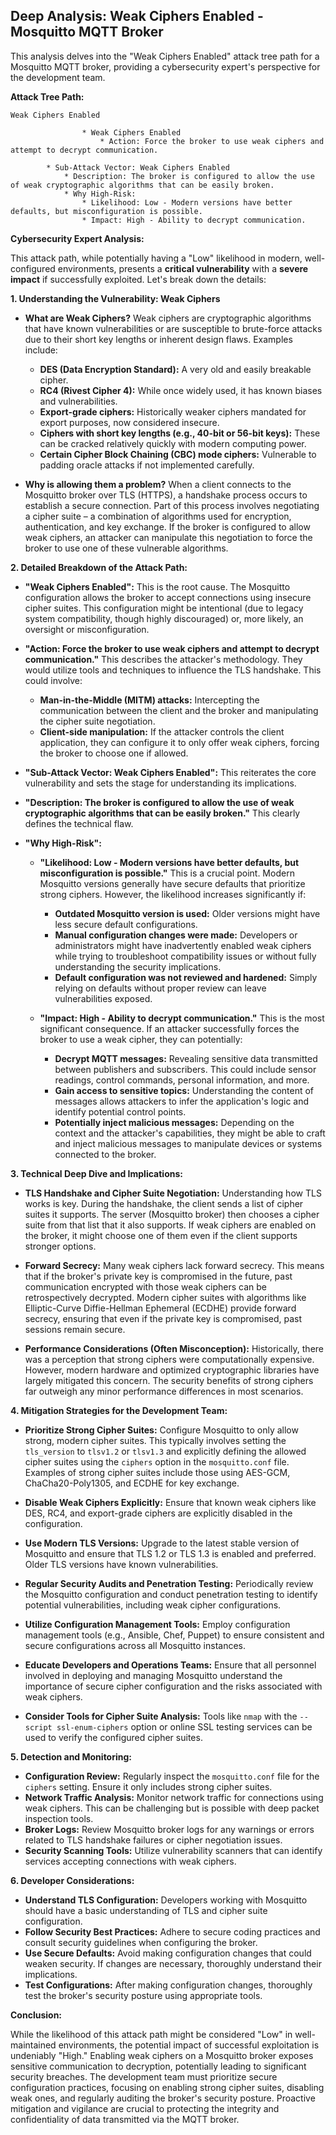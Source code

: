 ## Deep Analysis: Weak Ciphers Enabled - Mosquitto MQTT Broker

This analysis delves into the "Weak Ciphers Enabled" attack tree path for a Mosquitto MQTT broker, providing a cybersecurity expert's perspective for the development team.

**Attack Tree Path:**

```
Weak Ciphers Enabled

                * Weak Ciphers Enabled
                    * Action: Force the broker to use weak ciphers and attempt to decrypt communication.

        * Sub-Attack Vector: Weak Ciphers Enabled
            * Description: The broker is configured to allow the use of weak cryptographic algorithms that can be easily broken.
            * Why High-Risk:
                * Likelihood: Low - Modern versions have better defaults, but misconfiguration is possible.
                * Impact: High - Ability to decrypt communication.
```

**Cybersecurity Expert Analysis:**

This attack path, while potentially having a "Low" likelihood in modern, well-configured environments, presents a **critical vulnerability** with a **severe impact** if successfully exploited. Let's break down the details:

**1. Understanding the Vulnerability: Weak Ciphers**

* **What are Weak Ciphers?**  Weak ciphers are cryptographic algorithms that have known vulnerabilities or are susceptible to brute-force attacks due to their short key lengths or inherent design flaws. Examples include:
    * **DES (Data Encryption Standard):**  A very old and easily breakable cipher.
    * **RC4 (Rivest Cipher 4):**  While once widely used, it has known biases and vulnerabilities.
    * **Export-grade ciphers:**  Historically weaker ciphers mandated for export purposes, now considered insecure.
    * **Ciphers with short key lengths (e.g., 40-bit or 56-bit keys):**  These can be cracked relatively quickly with modern computing power.
    * **Certain Cipher Block Chaining (CBC) mode ciphers:**  Vulnerable to padding oracle attacks if not implemented carefully.

* **Why is allowing them a problem?**  When a client connects to the Mosquitto broker over TLS (HTTPS), a handshake process occurs to establish a secure connection. Part of this process involves negotiating a cipher suite – a combination of algorithms used for encryption, authentication, and key exchange. If the broker is configured to allow weak ciphers, an attacker can manipulate this negotiation to force the broker to use one of these vulnerable algorithms.

**2. Detailed Breakdown of the Attack Path:**

* **"Weak Ciphers Enabled":** This is the root cause. The Mosquitto configuration allows the broker to accept connections using insecure cipher suites. This configuration might be intentional (due to legacy system compatibility, though highly discouraged) or, more likely, an oversight or misconfiguration.

* **"Action: Force the broker to use weak ciphers and attempt to decrypt communication."**  This describes the attacker's methodology. They would utilize tools and techniques to influence the TLS handshake. This could involve:
    * **Man-in-the-Middle (MITM) attacks:** Intercepting the communication between the client and the broker and manipulating the cipher suite negotiation.
    * **Client-side manipulation:** If the attacker controls the client application, they can configure it to only offer weak ciphers, forcing the broker to choose one if allowed.

* **"Sub-Attack Vector: Weak Ciphers Enabled":**  This reiterates the core vulnerability and sets the stage for understanding its implications.

* **"Description: The broker is configured to allow the use of weak cryptographic algorithms that can be easily broken."** This clearly defines the technical flaw.

* **"Why High-Risk":**

    * **"Likelihood: Low - Modern versions have better defaults, but misconfiguration is possible."** This is a crucial point. Modern Mosquitto versions generally have secure defaults that prioritize strong ciphers. However, the likelihood increases significantly if:
        * **Outdated Mosquitto version is used:** Older versions might have less secure default configurations.
        * **Manual configuration changes were made:**  Developers or administrators might have inadvertently enabled weak ciphers while trying to troubleshoot compatibility issues or without fully understanding the security implications.
        * **Default configuration was not reviewed and hardened:**  Simply relying on defaults without proper review can leave vulnerabilities exposed.

    * **"Impact: High - Ability to decrypt communication."** This is the most significant consequence. If an attacker successfully forces the broker to use a weak cipher, they can potentially:
        * **Decrypt MQTT messages:**  Revealing sensitive data transmitted between publishers and subscribers. This could include sensor readings, control commands, personal information, and more.
        * **Gain access to sensitive topics:**  Understanding the content of messages allows attackers to infer the application's logic and identify potential control points.
        * **Potentially inject malicious messages:**  Depending on the context and the attacker's capabilities, they might be able to craft and inject malicious messages to manipulate devices or systems connected to the broker.

**3. Technical Deep Dive and Implications:**

* **TLS Handshake and Cipher Suite Negotiation:** Understanding how TLS works is key. During the handshake, the client sends a list of cipher suites it supports. The server (Mosquitto broker) then chooses a cipher suite from that list that it also supports. If weak ciphers are enabled on the broker, it might choose one of them even if the client supports stronger options.

* **Forward Secrecy:**  Many weak ciphers lack forward secrecy. This means that if the broker's private key is compromised in the future, past communication encrypted with those weak ciphers can be retrospectively decrypted. Modern cipher suites with algorithms like Elliptic-Curve Diffie-Hellman Ephemeral (ECDHE) provide forward secrecy, ensuring that even if the private key is compromised, past sessions remain secure.

* **Performance Considerations (Often Misconception):**  Historically, there was a perception that strong ciphers were computationally expensive. However, modern hardware and optimized cryptographic libraries have largely mitigated this concern. The security benefits of strong ciphers far outweigh any minor performance differences in most scenarios.

**4. Mitigation Strategies for the Development Team:**

* **Prioritize Strong Cipher Suites:**  Configure Mosquitto to only allow strong, modern cipher suites. This typically involves setting the `tls_version` to `tlsv1.2` or `tlsv1.3` and explicitly defining the allowed cipher suites using the `ciphers` option in the `mosquitto.conf` file. Examples of strong cipher suites include those using AES-GCM, ChaCha20-Poly1305, and ECDHE for key exchange.

* **Disable Weak Ciphers Explicitly:**  Ensure that known weak ciphers like DES, RC4, and export-grade ciphers are explicitly disabled in the configuration.

* **Use Modern TLS Versions:**  Upgrade to the latest stable version of Mosquitto and ensure that TLS 1.2 or TLS 1.3 is enabled and preferred. Older TLS versions have known vulnerabilities.

* **Regular Security Audits and Penetration Testing:**  Periodically review the Mosquitto configuration and conduct penetration testing to identify potential vulnerabilities, including weak cipher configurations.

* **Utilize Configuration Management Tools:**  Employ configuration management tools (e.g., Ansible, Chef, Puppet) to ensure consistent and secure configurations across all Mosquitto instances.

* **Educate Developers and Operations Teams:**  Ensure that all personnel involved in deploying and managing Mosquitto understand the importance of secure cipher configuration and the risks associated with weak ciphers.

* **Consider Tools for Cipher Suite Analysis:**  Tools like `nmap` with the `--script ssl-enum-ciphers` option or online SSL testing services can be used to verify the configured cipher suites.

**5. Detection and Monitoring:**

* **Configuration Review:** Regularly inspect the `mosquitto.conf` file for the `ciphers` setting. Ensure it only includes strong cipher suites.
* **Network Traffic Analysis:**  Monitor network traffic for connections using weak ciphers. This can be challenging but is possible with deep packet inspection tools.
* **Broker Logs:**  Review Mosquitto broker logs for any warnings or errors related to TLS handshake failures or cipher negotiation issues.
* **Security Scanning Tools:**  Utilize vulnerability scanners that can identify services accepting connections with weak ciphers.

**6. Developer Considerations:**

* **Understand TLS Configuration:** Developers working with Mosquitto should have a basic understanding of TLS and cipher suite configuration.
* **Follow Security Best Practices:**  Adhere to secure coding practices and consult security guidelines when configuring the broker.
* **Use Secure Defaults:**  Avoid making configuration changes that could weaken security. If changes are necessary, thoroughly understand their implications.
* **Test Configurations:**  After making configuration changes, thoroughly test the broker's security posture using appropriate tools.

**Conclusion:**

While the likelihood of this attack path might be considered "Low" in well-maintained environments, the potential impact of successful exploitation is undeniably "High."  Enabling weak ciphers on a Mosquitto broker exposes sensitive communication to decryption, potentially leading to significant security breaches. The development team must prioritize secure configuration practices, focusing on enabling strong cipher suites, disabling weak ones, and regularly auditing the broker's security posture. Proactive mitigation and vigilance are crucial to protecting the integrity and confidentiality of data transmitted via the MQTT broker.

